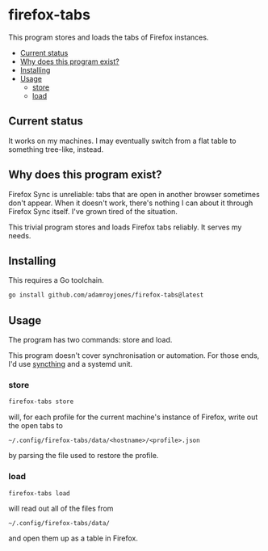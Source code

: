 # firefox-tabs

This program stores and loads the tabs of Firefox instances.

- [Current status](#current-status)
- [Why does this program exist?](#why-does-this-program-exist?)
- [Installing](#installing)
- [Usage](#usage)
  - [store](#store)
  - [load](#load)

## Current status

It works on my machines. I may eventually switch from a flat table to something
tree-like, instead.

## Why does this program exist?

Firefox Sync is unreliable: tabs that are open in another browser sometimes
don't appear. When it doesn't work, there's nothing I can about it through
Firefox Sync itself. I've grown tired of the situation.

This trivial program stores and loads Firefox tabs reliably. It serves my needs.

## Installing

This requires a Go toolchain.

```sh
go install github.com/adamroyjones/firefox-tabs@latest
```

## Usage

The program has two commands: store and load.

This program doesn't cover synchronisation or automation. For those ends, I'd
use [syncthing](https://syncthing.net) and a systemd unit.

### store

```sh
firefox-tabs store
```

will, for each profile for the current machine's instance of Firefox, write out
the open tabs to

```
~/.config/firefox-tabs/data/<hostname>/<profile>.json
```

by parsing the file used to restore the profile.

### load

```sh
firefox-tabs load
```

will read out all of the files from

```
~/.config/firefox-tabs/data/
```

and open them up as a table in Firefox.

